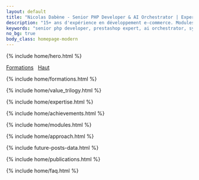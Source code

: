 ```yaml
---
layout: default
title: "Nicolas Dabène - Senior PHP Developer & AI Orchestrator | Expert PrestaShop"
description: "15+ ans d'expérience en développement e-commerce. Modules PrestaShop, architecture e-commerce, AI-assisted development."
keywords: "senior php developer, prestashop expert, ai orchestrator, symfony, e-commerce architecture, php fullstack"
no_bg: true
body_class: homepage-modern
---
```


{% include home/hero.html %}

<div class="sticky-jump show-on-mobile">
  <a href="#formations" class="btn-primary">Formations</a>
  <a href="#hero-ctas" class="btn-secondary" style="margin-left:.5rem">Haut</a>
</div>

{% include home/formations.html %}

{% include home/value_trilogy.html %}

{% include home/expertise.html %}

{% include home/achievements.html %}

{% include home/modules.html %}

{% include home/approach.html %}

{% include future-posts-data.html %}

{% include home/publications.html %}

{% include home/faq.html %}

<!-- SCRIPTS SPÉCIFIQUES -->
<script>
// Script pour l'expansion des cartes d'expertise
function expandExpertise(expertiseId) {
    const card = document.querySelector(`[data-id="${expertiseId}"]`);
    card.classList.toggle('expanded');
}

// Animation simple pour FAQ inline - pas d'animations complexes
</script>